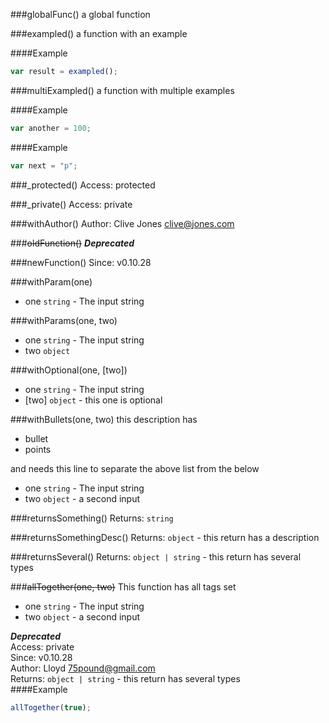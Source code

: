 
###globalFunc()
a global function


###exampled()
a function with an example

####Example
```js
var result = exampled();
```

###multiExampled()
a function with multiple examples

####Example
```js
var another = 100;
```
####Example
```js
var next = "p";
```

###_protected()
Access: protected  

###_private()
Access: private  

###withAuthor()
Author: Clive Jones <clive@jones.com>  

###~~oldFunction()~~
***Deprecated***  

###newFunction()
Since: v0.10.28  

###withParam(one)

 - one `string` - The input string


###withParams(one, two)

 - one `string` - The input string
 - two `object`


###withOptional(one, [two])

 - one `string` - The input string
 - [two] `object` - this one is optional


###withBullets(one, two)
this description has 

- bullet
- points

and needs this line to separate the above list from the below


 - one `string` - The input string
 - two `object` - a second input


###returnsSomething()
Returns: `string`  

###returnsSomethingDesc()
Returns: `object` - this return has a description  

###returnsSeveral()
Returns: `object | string` - this return has several types  

###~~allTogether(one, two)~~
This function has all tags set


 - one `string` - The input string
 - two `object` - a second input

***Deprecated***  
Access: private  
Since: v0.10.28  
Author: Lloyd <75pound@gmail.com>  
Returns: `object | string` - this return has several types  
####Example
```js
allTogether(true);
```
